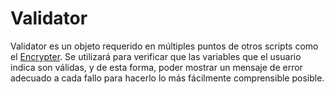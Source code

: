 # Validator

Validator es un objeto requerido en múltiples puntos de otros scripts como el [Encrypter](../Encrypter/).
Se utilizará para verificar que las variables que el usuario indica son válidas, y de esta forma, poder mostrar un mensaje de error adecuado a cada fallo para hacerlo lo más fácilmente comprensible posible.